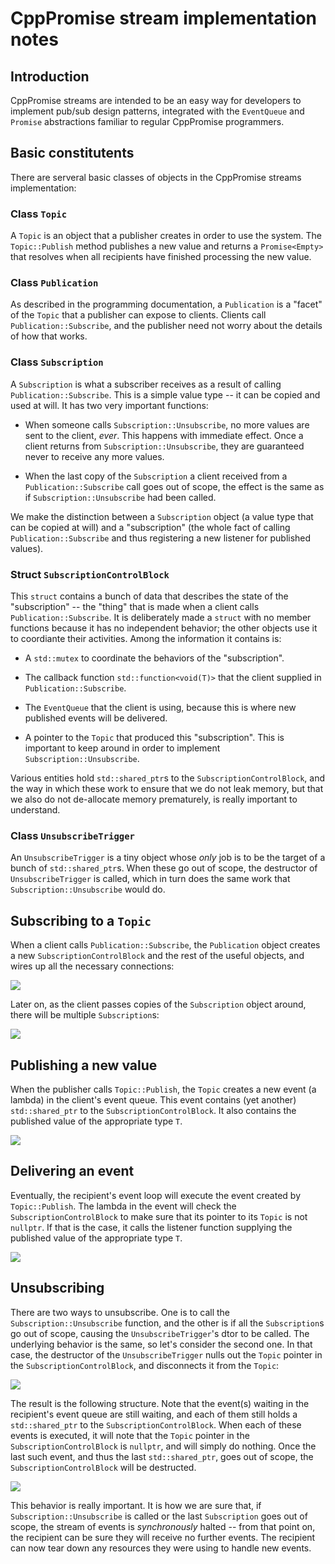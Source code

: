 # CppPromise stream implementation notes

## Introduction

CppPromise streams are intended to be an easy way for developers to implement pub/sub design patterns, integrated with the `EventQueue` and `Promise` abstractions familiar to regular CppPromise programmers.

## Basic constitutents

There are serveral basic classes of objects in the CppPromise streams implementation:

### Class `Topic`

A `Topic` is an object that a publisher creates in order to use the system. The `Topic::Publish` method publishes a new value and returns a `Promise<Empty>` that resolves when all recipients have finished processing the new value.

### Class `Publication`

As described in the programming documentation, a `Publication` is a "facet" of the `Topic` that a publisher can expose to clients. Clients call `Publication::Subscribe`, and the publisher need not worry about the details of how that works.

### Class `Subscription`

A `Subscription` is what a subscriber receives as a result of calling `Publication::Subscribe`. This is a simple value type -- it can be copied and used at will. It has two very important functions:

- When someone calls `Subscription::Unsubscribe`, no more values are sent to the client, _ever_. This happens with immediate effect. Once a client returns from `Subscription::Unsubscribe`, they are guaranteed never to receive any more values.

- When the last copy of the `Subscription` a client received from a `Publication::Subscribe` call goes out of scope, the effect is the same as if `Subscription::Unsubscribe` had been called.

We make the distinction between a `Subscription` object (a value type that can be copied at will) and a "subscription" (the whole fact of calling `Publication::Subscribe` and thus registering a new listener for published values).

### Struct `SubscriptionControlBlock`

This `struct` contains a bunch of data that describes the state of the "subscription" -- the "thing" that is made when a client calls `Publication::Subscribe`. It is deliberately made a `struct` with no member functions because it has no independent behavior; the other objects use it to coordiante their activities. Among the information it contains is:

- A `std::mutex` to coordinate the behaviors of the "subscription".

- The callback function `std::function<void(T)>` that the client supplied in `Publication::Subscribe`.

- The `EventQueue` that the client is using, because this is where new published events will be delivered.

- A pointer to the `Topic` that produced this "subscription". This is important to keep around in order to implement `Subscription::Unsubscribe`.

Various entities hold `std::shared_ptr`s to the `SubscriptionControlBlock`, and the way in which these work to ensure that we do not leak memory, but that we also do not de-allocate memory prematurely, is really important to understand.

### Class `UnsubscribeTrigger`

An `UnsubscribeTrigger` is a tiny object whose _only_ job is to be the target of a bunch of `std::shared_ptr`s. When these go out of scope, the destructor of `UnsubscribeTrigger` is called, which in turn does the same work that `Subscription::Unsubscribe` would do.

## Subscribing to a `Topic`

When a client calls `Publication::Subscribe`, the `Publication` object creates a new `SubscriptionControlBlock` and the rest of the useful objects, and wires up all the necessary connections:

![](scbCreation.excalidraw.png)

Later on, as the client passes copies of the `Subscription` object around, there will be multiple `Subscription`s:

![](scbInUse.excalidraw.png)

## Publishing a new value

When the publisher calls `Topic::Publish`, the `Topic` creates a new event (a lambda) in the client's event queue. This event contains (yet another) `std::shared_ptr` to the `SubscriptionControlBlock`. It also contains the published value of the appropriate type `T`.

![](scbPublishValue.excalidraw.png)

## Delivering an event

Eventually, the recipient's event loop will execute the event created by `Topic::Publish`. The lambda in the event will check the `SubscriptionControlBlock` to make sure that its pointer to its `Topic` is not `nullptr`. If that is the case, it calls the listener function supplying the published value of the appropriate type `T`.

![](scbDeliverEvent.excalidraw.png)

## Unsubscribing

There are two ways to unsubscribe. One is to call the `Subscription::Unsubscribe` function, and the other is if all the `Subscription`s go out of scope, causing the `UnsubscribeTrigger`'s dtor to be called. The underlying behavior is the same, so let's consider the second one. In that case, the destructor of the `UnsubscribeTrigger` nulls out the `Topic` pointer in the `SubscriptionControlBlock`, and disconnects it from the `Topic`:

![](scbUnsubscribe.excalidraw.png)

The result is the following structure. Note that the event(s) waiting in the recipient's event queue are still waiting, and each of them still holds a `std::shared_ptr` to the `SubscriptionControlBlock`. When each of these events is executed, it will note that the `Topic` pointer in the `SubscriptionControlBlock` is `nullptr`, and will simply do nothing. Once the last such event, and thus the last `std::shared_ptr`, goes out of scope, the `SubscriptionControlBlock` will be destructed.

![](scbPostUnsubscribe.excalidraw.png)

This behavior is really important. It is how we are sure that, if `Subscription::Unsubscribe` is called or the last `Subscription` goes out of scope, the stream of events is *synchronously* halted -- from that point on, the recipient can be sure they will receive no further events. The recipient can now tear down any resources they were using to handle new events.
